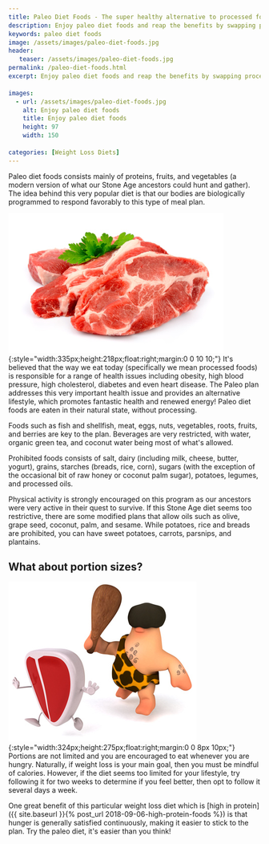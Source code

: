 ```yaml
---
title: Paleo Diet Foods - The super healthy alternative to processed food!
description: Enjoy paleo diet foods and reap the benefits by swapping processed foods for a nutritious high-protein diet!
keywords: paleo diet foods
image: /assets/images/paleo-diet-foods.jpg
header:
   teaser: /assets/images/paleo-diet-foods.jpg
permalink: /paleo-diet-foods.html
excerpt: Enjoy paleo diet foods and reap the benefits by swapping processed foods for a nutritious high-protein diet!

images:
  - url: /assets/images/paleo-diet-foods.jpg
    alt: Enjoy paleo diet foods
    title: Enjoy paleo diet foods
    height: 97 
    width: 150

categories: [Weight Loss Diets]
---
```


Paleo diet foods consists mainly of proteins, fruits, and vegetables (a modern version of what our Stone Age ancestors could hunt and gather). The idea behind this very popular diet is that our bodies are biologically programmed to respond favorably to this type of meal plan.

![Enjoy paleo diet foods](/assets/images/paleo-diet-foods.jpg){:style="width:335px;height:218px;float:right;margin:0 0 10 10;"}
It's believed that the way we eat today (specifically we mean processed foods) is responsible for a range of health issues including obesity, high blood pressure, high cholesterol, diabetes and even heart disease. The Paleo plan addresses this very important health issue and provides an alternative lifestyle, which promotes fantastic health and renewed energy! Paleo diet foods are eaten in their natural state, without processing.

Foods such as fish and shellfish, meat, eggs, nuts, vegetables, roots, fruits, and berries are key to the plan. Beverages are very restricted, with water, organic green tea, and coconut water being most of what's allowed.

Prohibited foods consists of salt, dairy (including milk, cheese, butter, yogurt), grains, starches (breads, rice, corn), sugars (with the exception of the occasional bit of raw honey or coconut palm sugar), potatoes, legumes, and processed oils.

Physical activity is strongly encouraged on this program as our ancestors were very active in their quest to survive. If this Stone Age diet seems too restrictive, there are some modified plans that allow oils such as olive, grape seed, coconut, palm, and sesame. While potatoes, rice and breads are prohibited, you can have sweet potatoes, carrots, parsnips, and plantains.

## What about portion sizes?
![Eat paleo foods!](/assets/images/eat-paleo-foods.jpg){:style="width:324px;height:275px;float:right;margin:0 0 8px 10px;"}
Portions are not limited and you are encouraged to eat whenever you are hungry. Naturally, if weight loss is your main goal, then you must be mindful of calories. However, if the diet seems too limited for your lifestyle, try following it for two weeks to determine if you feel better, then opt to follow it several days a week.

One great benefit of this particular weight loss diet which is [high in protein]({{ site.baseurl }}{% post_url 2018-09-06-high-protein-foods %}) is that hunger is generally satisfied continuously, making it easier to stick to the plan. Try the paleo diet, it's easier than you think!